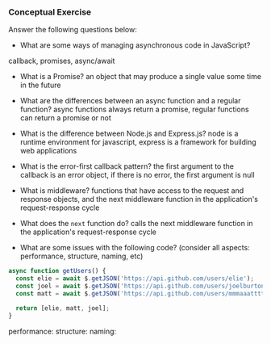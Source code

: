 ### Conceptual Exercise

Answer the following questions below:

- What are some ways of managing asynchronous code in JavaScript?

callback, promises, async/await

- What is a Promise?
an object that may produce a single value some time in the future

- What are the differences between an async function and a regular function?
async functions always return a promise, regular functions can return a promise or not

- What is the difference between Node.js and Express.js?
node is a runtime environment for javascript, express is a framework for building web applications

- What is the error-first callback pattern?
the first argument to the callback is an error object, if there is no error, the first argument is null

- What is middleware?
functions that have access to the request and response objects, and the next middleware function in the application's request-response cycle

- What does the `next` function do?
calls the next middleware function in the application's request-response cycle
- What are some issues with the following code? (consider all aspects: performance, structure, naming, etc)

```js
async function getUsers() {
  const elie = await $.getJSON('https://api.github.com/users/elie');
  const joel = await $.getJSON('https://api.github.com/users/joelburton');
  const matt = await $.getJSON('https://api.github.com/users/mmmaaatttttt');

  return [elie, matt, joel];
}
```

performance: 
structure: 
naming: 
